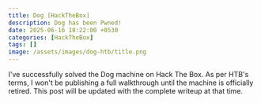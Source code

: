 ```yaml
---
title: Dog [HackTheBox]
description: Dog has been Pwned!
date: 2025-06-16 18:22:00 +0530
categories: [HackTheBox]
tags: []
image: /assets/images/dog-htb/title.png
---
```


I've successfully solved the Dog machine on Hack The Box. As per HTB's terms, I won't be publishing a full walkthrough until the machine is officially retired. This post will be updated with the complete writeup at that time.